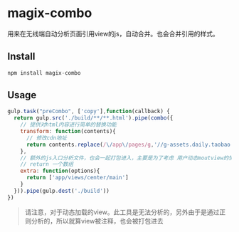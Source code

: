 # magix-combo
用来在无线端自动分析页面引用view的js，自动合并。也会合并引用的样式。


## Install

``` js
npm install magix-combo
```


## Usage

``` js
gulp.task("preCombo", ['copy'],function(callback) {
  return gulp.src('./build/**/**.html').pipe(combo({
    // 提供对html内容进行简单的替换功能
    transform: function(contents){
      // 修改cdn地址
      return contents.replace(/\/app\/pages/g,'//g-assets.daily.taobao.net/mm/sem-centre/' + VERSION)
    },
    // 额外的js入口分析文件，也会一起打包进入，主要是为了考虑 用户动态moutview的情况
    // return 一个数组
    extra: function(options){
      return ['app/views/center/main']
    }
  })).pipe(gulp.dest('./build'))
})

```

> 请注意，对于动态加载的view。此工具是无法分析的，另外由于是通过正则分析的，所以就算view被注释，也会被打包进去
